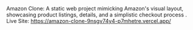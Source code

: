 Amazon Clone: A static web project mimicking Amazon's visual layout, showcasing product listings, details, and a simplistic checkout process .
Live Site: https://amazon-clone-9nsgv74y4-p7mhetre.vercel.app/
